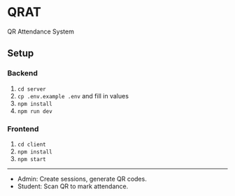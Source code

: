 # QRAT

QR Attendance System

## Setup

### Backend
1. `cd server`
2. `cp .env.example .env` and fill in values
3. `npm install`
4. `npm run dev`

### Frontend
1. `cd client`
2. `npm install`
3. `npm start`

---

- Admin: Create sessions, generate QR codes.
- Student: Scan QR to mark attendance.
